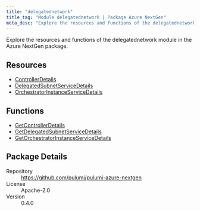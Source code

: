 ```yaml
---
title: "delegatednetwork"
title_tag: "Module delegatednetwork | Package Azure NextGen"
meta_desc: "Explore the resources and functions of the delegatednetwork module in the Azure NextGen package."
---
```


<!-- WARNING: this file was generated by Pulumi Docs Generator. -->
<!-- Do not edit by hand unless you're certain you know what you are doing! -->

Explore the resources and functions of the delegatednetwork module in the Azure NextGen package.

<h2 id="resources">Resources</h2>
<ul class="api">
    <li><a href="controllerdetails" title="ControllerDetails"><span class="symbol resource"></span>ControllerDetails</a></li>
    <li><a href="delegatedsubnetservicedetails" title="DelegatedSubnetServiceDetails"><span class="symbol resource"></span>DelegatedSubnetServiceDetails</a></li>
    <li><a href="orchestratorinstanceservicedetails" title="OrchestratorInstanceServiceDetails"><span class="symbol resource"></span>OrchestratorInstanceServiceDetails</a></li>
</ul>

<h2 id="functions">Functions</h2>
<ul class="api">
    <li><a href="getcontrollerdetails" title="GetControllerDetails"><span class="symbol function"></span>GetControllerDetails</a></li>
    <li><a href="getdelegatedsubnetservicedetails" title="GetDelegatedSubnetServiceDetails"><span class="symbol function"></span>GetDelegatedSubnetServiceDetails</a></li>
    <li><a href="getorchestratorinstanceservicedetails" title="GetOrchestratorInstanceServiceDetails"><span class="symbol function"></span>GetOrchestratorInstanceServiceDetails</a></li>
</ul>

<h2 id="package-details">Package Details</h2>
<dl class="package-details">
	<dt>Repository</dt>
	<dd><a href="https://github.com/pulumi/pulumi-azure-nextgen">https://github.com/pulumi/pulumi-azure-nextgen</a></dd>
	<dt>License</dt>
	<dd>Apache-2.0</dd>
	<dt>Version</dt>
	<dd>0.4.0</dd>
</dl>




